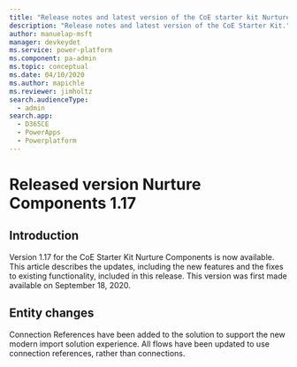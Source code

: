 ```yaml
---
title: "Release notes and latest version of the CoE starter kit Nurture Components | MicrosoftDocs"
description: "Release notes and latest version of the CoE Starter Kit."
author: manuelap-msft
manager: devkeydet
ms.service: power-platform
ms.component: pa-admin
ms.topic: conceptual
ms.date: 04/10/2020
ms.author: mapichle
ms.reviewer: jimholtz
search.audienceType: 
  - admin
search.app: 
  - D365CE
  - PowerApps
  - Powerplatform
---
```


# Released version Nurture Components 1.17

## Introduction

Version 1.17 for the CoE Starter Kit Nurture Components is now available. This article describes the updates, including the new features and the fixes to existing functionality, included in this release. This version was first made available on September 18, 2020.

## Entity changes

Connection References have been added to the solution to support the new modern import solution experience. All flows have been updated to use connection references, rather than connections.
